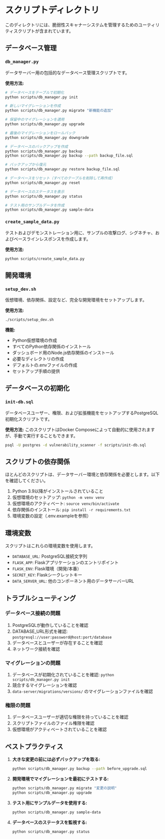 # スクリプトディレクトリ

このディレクトリには、脆弱性スキャナーシステムを管理するためのユーティリティスクリプトが含まれています。

## データベース管理

### `db_manager.py`

データサーバー用の包括的なデータベース管理スクリプトです。

**使用方法:**
```bash
# データベースをテーブルで初期化
python scripts/db_manager.py init

# 新しいマイグレーションを作成
python scripts/db_manager.py migrate "新機能の追加"

# 保留中のマイグレーションを適用
python scripts/db_manager.py upgrade

# 最後のマイグレーションをロールバック
python scripts/db_manager.py downgrade

# データベースのバックアップを作成
python scripts/db_manager.py backup
python scripts/db_manager.py backup --path backup_file.sql

# バックアップから復元
python scripts/db_manager.py restore backup_file.sql

# データベースをリセット（すべてのテーブルを削除して再作成）
python scripts/db_manager.py reset

# データベースのステータスを表示
python scripts/db_manager.py status

# テスト用のサンプルデータを作成
python scripts/db_manager.py sample-data
```

### `create_sample_data.py`

テストおよびデモンストレーション用に、サンプルの攻撃ログ、シグネチャ、およびベースラインレスポンスを作成します。

**使用方法:**
```bash
python scripts/create_sample_data.py
```

## 開発環境

### `setup_dev.sh`

仮想環境、依存関係、設定など、完全な開発環境をセットアップします。

**使用方法:**
```bash
./scripts/setup_dev.sh
```

**機能:**
- Python仮想環境の作成
- すべてのPython依存関係のインストール
- ダッシュボード用のNode.js依存関係のインストール
- 必要なディレクトリの作成
- デフォルトの.envファイルの作成
- セットアップ手順の提供

## データベースの初期化

### `init-db.sql`

データベースユーザー、権限、および拡張機能をセットアップするPostgreSQL初期化スクリプトです。

**使用方法:**
このスクリプトはDocker Composeによって自動的に使用されますが、手動で実行することもできます。
```bash
psql -U postgres -d vulnerability_scanner -f scripts/init-db.sql
```

## スクリプトの依存関係

ほとんどのスクリプトは、データサーバー環境と依存関係を必要とします。以下を確認してください。

1. Python 3.9以降がインストールされていること
2. 仮想環境のセットアップ: `python -m venv venv`
3. 仮想環境のアクティベート: `source venv/bin/activate`
4. 依存関係のインストール: `pip install -r requirements.txt`
5. 環境変数の設定（.env.exampleを参照）

## 環境変数

スクリプトはこれらの環境変数を使用します。

- `DATABASE_URL`: PostgreSQL接続文字列
- `FLASK_APP`: Flaskアプリケーションのエントリポイント
- `FLASK_ENV`: Flask環境（開発/本番）
- `SECRET_KEY`: Flaskシークレットキー
- `DATA_SERVER_URL`: 他のコンポーネント用のデータサーバーURL

## トラブルシューティング

### データベース接続の問題
1. PostgreSQLが動作していることを確認
2. DATABASE_URL形式を確認: `postgresql://user:password@host:port/database`
3. データベースとユーザーが存在することを確認
4. ネットワーク接続を確認

### マイグレーションの問題
1. データベースが初期化されていることを確認: `python scripts/db_manager.py init`
2. 競合するマイグレーションを確認
3. `data-server/migrations/versions/` のマイグレーションファイルを確認

### 権限の問題
1. データベースユーザーが適切な権限を持っていることを確認
2. スクリプトファイルのファイル権限を確認
3. 仮想環境がアクティベートされていることを確認

## ベストプラクティス

1. **大きな変更の前には必ずバックアップを取る:**
   ```bash
   python scripts/db_manager.py backup --path before_upgrade.sql
   ```

2. **開発環境でマイグレーションを最初にテストする:**
   ```bash
   python scripts/db_manager.py migrate "変更の説明"
   python scripts/db_manager.py upgrade
   ```

3. **テスト用にサンプルデータを使用する:**
   ```bash
   python scripts/db_manager.py sample-data
   ```

4. **データベースのステータスを監視する:**
   ```bash
   python scripts/db_manager.py status
   ```